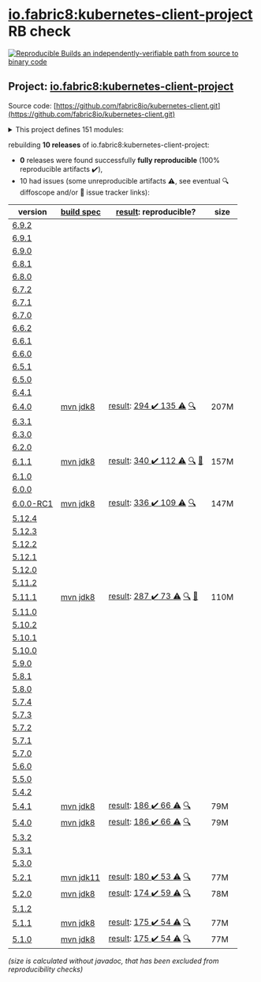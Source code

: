 [io.fabric8:kubernetes-client-project](https://central.sonatype.com/artifact/io.fabric8/kubernetes-client-project/versions) RB check
=======

[![Reproducible Builds](https://reproducible-builds.org/images/logos/rb.svg) an independently-verifiable path from source to binary code](https://reproducible-builds.org/)

## Project: [io.fabric8:kubernetes-client-project](https://central.sonatype.com/artifact/io.fabric8/kubernetes-client-project/versions)

Source code: [https://github.com/fabric8io/kubernetes-client.git](https://github.com/fabric8io/kubernetes-client.git)

<details><summary>This project defines 151 modules:</summary>

* [io.fabric8.kubernetes:karaf](https://central.sonatype.com/artifact/io.fabric8.kubernetes/karaf/6.4.0)
* [io.fabric8.kubernetes:kubernetes-karaf](https://central.sonatype.com/artifact/io.fabric8.kubernetes/kubernetes-karaf/6.4.0)
* [io.fabric8.kubernetes:kubernetes-karaf-itests](https://central.sonatype.com/artifact/io.fabric8.kubernetes/kubernetes-karaf-itests/6.4.0)
* [io.fabric8.kubernetes:platforms](https://central.sonatype.com/artifact/io.fabric8.kubernetes/platforms/6.4.0)
* [io.fabric8:camel-k-client](https://central.sonatype.com/artifact/io.fabric8/camel-k-client/6.4.0)
* [io.fabric8:camel-k-extension-pom](https://central.sonatype.com/artifact/io.fabric8/camel-k-extension-pom/6.4.0)
* [io.fabric8:camel-k-mock](https://central.sonatype.com/artifact/io.fabric8/camel-k-mock/6.4.0)
* [io.fabric8:camel-k-model-v1](https://central.sonatype.com/artifact/io.fabric8/camel-k-model-v1/6.4.0)
* [io.fabric8:camel-k-model-v1alpha1](https://central.sonatype.com/artifact/io.fabric8/camel-k-model-v1alpha1/6.4.0)
* [io.fabric8:camel-k-tests](https://central.sonatype.com/artifact/io.fabric8/camel-k-tests/6.4.0)
* [io.fabric8:certmanager-client](https://central.sonatype.com/artifact/io.fabric8/certmanager-client/6.4.0)
* [io.fabric8:certmanager-examples](https://central.sonatype.com/artifact/io.fabric8/certmanager-examples/6.4.0)
* [io.fabric8:certmanager-extension-pom](https://central.sonatype.com/artifact/io.fabric8/certmanager-extension-pom/6.4.0)
* [io.fabric8:certmanager-model-v1](https://central.sonatype.com/artifact/io.fabric8/certmanager-model-v1/6.4.0)
* [io.fabric8:certmanager-model-v1alpha2](https://central.sonatype.com/artifact/io.fabric8/certmanager-model-v1alpha2/6.4.0)
* [io.fabric8:certmanager-model-v1alpha3](https://central.sonatype.com/artifact/io.fabric8/certmanager-model-v1alpha3/6.4.0)
* [io.fabric8:certmanager-model-v1beta1](https://central.sonatype.com/artifact/io.fabric8/certmanager-model-v1beta1/6.4.0)
* [io.fabric8:certmanager-server-mock](https://central.sonatype.com/artifact/io.fabric8/certmanager-server-mock/6.4.0)
* [io.fabric8:certmanager-tests](https://central.sonatype.com/artifact/io.fabric8/certmanager-tests/6.4.0)
* [io.fabric8:chaosmesh](https://central.sonatype.com/artifact/io.fabric8/chaosmesh/6.4.0)
* [io.fabric8:chaosmesh-client](https://central.sonatype.com/artifact/io.fabric8/chaosmesh-client/6.4.0)
* [io.fabric8:chaosmesh-examples](https://central.sonatype.com/artifact/io.fabric8/chaosmesh-examples/6.4.0)
* [io.fabric8:chaosmesh-model](https://central.sonatype.com/artifact/io.fabric8/chaosmesh-model/6.4.0)
* [io.fabric8:chaosmesh-server-mock](https://central.sonatype.com/artifact/io.fabric8/chaosmesh-server-mock/6.4.0)
* [io.fabric8:chaosmesh-tests](https://central.sonatype.com/artifact/io.fabric8/chaosmesh-tests/6.4.0)
* [io.fabric8:crd-generator](https://central.sonatype.com/artifact/io.fabric8/crd-generator/6.4.0)
* [io.fabric8:crd-generator-api](https://central.sonatype.com/artifact/io.fabric8/crd-generator-api/6.4.0)
* [io.fabric8:crd-generator-apt](https://central.sonatype.com/artifact/io.fabric8/crd-generator-apt/6.4.0)
* [io.fabric8:crd-generator-parent](https://central.sonatype.com/artifact/io.fabric8/crd-generator-parent/6.4.0)
* [io.fabric8:crd-generator-test](https://central.sonatype.com/artifact/io.fabric8/crd-generator-test/6.4.0)
* [io.fabric8:generator-annotations](https://central.sonatype.com/artifact/io.fabric8/generator-annotations/6.4.0)
* [io.fabric8:istio-client](https://central.sonatype.com/artifact/io.fabric8/istio-client/6.4.0)
* [io.fabric8:istio-examples](https://central.sonatype.com/artifact/io.fabric8/istio-examples/6.4.0)
* [io.fabric8:istio-extension-pom](https://central.sonatype.com/artifact/io.fabric8/istio-extension-pom/6.4.0)
* [io.fabric8:istio-model-v1alpha3](https://central.sonatype.com/artifact/io.fabric8/istio-model-v1alpha3/6.4.0)
* [io.fabric8:istio-model-v1beta1](https://central.sonatype.com/artifact/io.fabric8/istio-model-v1beta1/6.4.0)
* [io.fabric8:istio-server-mock](https://central.sonatype.com/artifact/io.fabric8/istio-server-mock/6.4.0)
* [io.fabric8:istio-tests](https://central.sonatype.com/artifact/io.fabric8/istio-tests/6.4.0)
* [io.fabric8:java-generator-cli](https://central.sonatype.com/artifact/io.fabric8/java-generator-cli/6.4.0)
* [io.fabric8:java-generator-core](https://central.sonatype.com/artifact/io.fabric8/java-generator-core/6.4.0)
* [io.fabric8:java-generator-integration-tests](https://central.sonatype.com/artifact/io.fabric8/java-generator-integration-tests/6.4.0)
* [io.fabric8:java-generator-maven-plugin](https://central.sonatype.com/artifact/io.fabric8/java-generator-maven-plugin/6.4.0)
* [io.fabric8:java-generator-parent](https://central.sonatype.com/artifact/io.fabric8/java-generator-parent/6.4.0)
* [io.fabric8:knative-client](https://central.sonatype.com/artifact/io.fabric8/knative-client/6.4.0)
* [io.fabric8:knative-examples](https://central.sonatype.com/artifact/io.fabric8/knative-examples/6.4.0)
* [io.fabric8:knative-extension-pom](https://central.sonatype.com/artifact/io.fabric8/knative-extension-pom/6.4.0)
* [io.fabric8:knative-mock](https://central.sonatype.com/artifact/io.fabric8/knative-mock/6.4.0)
* [io.fabric8:knative-model](https://central.sonatype.com/artifact/io.fabric8/knative-model/6.4.0)
* [io.fabric8:knative-tests](https://central.sonatype.com/artifact/io.fabric8/knative-tests/6.4.0)
* [io.fabric8:kubernetes-client](https://central.sonatype.com/artifact/io.fabric8/kubernetes-client/6.4.0)
* [io.fabric8:kubernetes-client-api](https://central.sonatype.com/artifact/io.fabric8/kubernetes-client-api/6.4.0)
* [io.fabric8:kubernetes-client-project](https://central.sonatype.com/artifact/io.fabric8/kubernetes-client-project/6.4.0)
* [io.fabric8:kubernetes-examples](https://central.sonatype.com/artifact/io.fabric8/kubernetes-examples/6.4.0)
* [io.fabric8:kubernetes-extensions](https://central.sonatype.com/artifact/io.fabric8/kubernetes-extensions/6.4.0)
* [io.fabric8:kubernetes-httpclient-okhttp](https://central.sonatype.com/artifact/io.fabric8/kubernetes-httpclient-okhttp/6.4.0)
* [io.fabric8:kubernetes-httpclient-vertx](https://central.sonatype.com/artifact/io.fabric8/kubernetes-httpclient-vertx/6.4.0)
* [io.fabric8:kubernetes-junit-jupiter](https://central.sonatype.com/artifact/io.fabric8/kubernetes-junit-jupiter/6.4.0)
* [io.fabric8:kubernetes-model](https://central.sonatype.com/artifact/io.fabric8/kubernetes-model/6.4.0)
* [io.fabric8:kubernetes-model-admissionregistration](https://central.sonatype.com/artifact/io.fabric8/kubernetes-model-admissionregistration/6.4.0)
* [io.fabric8:kubernetes-model-apiextensions](https://central.sonatype.com/artifact/io.fabric8/kubernetes-model-apiextensions/6.4.0)
* [io.fabric8:kubernetes-model-apps](https://central.sonatype.com/artifact/io.fabric8/kubernetes-model-apps/6.4.0)
* [io.fabric8:kubernetes-model-autoscaling](https://central.sonatype.com/artifact/io.fabric8/kubernetes-model-autoscaling/6.4.0)
* [io.fabric8:kubernetes-model-batch](https://central.sonatype.com/artifact/io.fabric8/kubernetes-model-batch/6.4.0)
* [io.fabric8:kubernetes-model-certificates](https://central.sonatype.com/artifact/io.fabric8/kubernetes-model-certificates/6.4.0)
* [io.fabric8:kubernetes-model-common](https://central.sonatype.com/artifact/io.fabric8/kubernetes-model-common/6.4.0)
* [io.fabric8:kubernetes-model-coordination](https://central.sonatype.com/artifact/io.fabric8/kubernetes-model-coordination/6.4.0)
* [io.fabric8:kubernetes-model-core](https://central.sonatype.com/artifact/io.fabric8/kubernetes-model-core/6.4.0)
* [io.fabric8:kubernetes-model-discovery](https://central.sonatype.com/artifact/io.fabric8/kubernetes-model-discovery/6.4.0)
* [io.fabric8:kubernetes-model-events](https://central.sonatype.com/artifact/io.fabric8/kubernetes-model-events/6.4.0)
* [io.fabric8:kubernetes-model-extensions](https://central.sonatype.com/artifact/io.fabric8/kubernetes-model-extensions/6.4.0)
* [io.fabric8:kubernetes-model-flowcontrol](https://central.sonatype.com/artifact/io.fabric8/kubernetes-model-flowcontrol/6.4.0)
* [io.fabric8:kubernetes-model-gatewayapi](https://central.sonatype.com/artifact/io.fabric8/kubernetes-model-gatewayapi/6.4.0)
* [io.fabric8:kubernetes-model-generator](https://central.sonatype.com/artifact/io.fabric8/kubernetes-model-generator/6.4.0)
* [io.fabric8:kubernetes-model-jsonschema2pojo](https://central.sonatype.com/artifact/io.fabric8/kubernetes-model-jsonschema2pojo/6.4.0)
* [io.fabric8:kubernetes-model-metrics](https://central.sonatype.com/artifact/io.fabric8/kubernetes-model-metrics/6.4.0)
* [io.fabric8:kubernetes-model-networking](https://central.sonatype.com/artifact/io.fabric8/kubernetes-model-networking/6.4.0)
* [io.fabric8:kubernetes-model-node](https://central.sonatype.com/artifact/io.fabric8/kubernetes-model-node/6.4.0)
* [io.fabric8:kubernetes-model-policy](https://central.sonatype.com/artifact/io.fabric8/kubernetes-model-policy/6.4.0)
* [io.fabric8:kubernetes-model-rbac](https://central.sonatype.com/artifact/io.fabric8/kubernetes-model-rbac/6.4.0)
* [io.fabric8:kubernetes-model-scheduling](https://central.sonatype.com/artifact/io.fabric8/kubernetes-model-scheduling/6.4.0)
* [io.fabric8:kubernetes-model-storageclass](https://central.sonatype.com/artifact/io.fabric8/kubernetes-model-storageclass/6.4.0)
* [io.fabric8:kubernetes-openshift-uberjar](https://central.sonatype.com/artifact/io.fabric8/kubernetes-openshift-uberjar/6.4.0)
* [io.fabric8:kubernetes-server-mock](https://central.sonatype.com/artifact/io.fabric8/kubernetes-server-mock/6.4.0)
* [io.fabric8:kubernetes-test](https://central.sonatype.com/artifact/io.fabric8/kubernetes-test/6.4.0)
* [io.fabric8:model-annotator](https://central.sonatype.com/artifact/io.fabric8/model-annotator/6.4.0)
* [io.fabric8:open-cluster-management](https://central.sonatype.com/artifact/io.fabric8/open-cluster-management/6.4.0)
* [io.fabric8:open-cluster-management-agent-model](https://central.sonatype.com/artifact/io.fabric8/open-cluster-management-agent-model/6.4.0)
* [io.fabric8:open-cluster-management-apps-model](https://central.sonatype.com/artifact/io.fabric8/open-cluster-management-apps-model/6.4.0)
* [io.fabric8:open-cluster-management-client](https://central.sonatype.com/artifact/io.fabric8/open-cluster-management-client/6.4.0)
* [io.fabric8:open-cluster-management-cluster-model](https://central.sonatype.com/artifact/io.fabric8/open-cluster-management-cluster-model/6.4.0)
* [io.fabric8:open-cluster-management-discovery-model](https://central.sonatype.com/artifact/io.fabric8/open-cluster-management-discovery-model/6.4.0)
* [io.fabric8:open-cluster-management-observability-model](https://central.sonatype.com/artifact/io.fabric8/open-cluster-management-observability-model/6.4.0)
* [io.fabric8:open-cluster-management-operator-model](https://central.sonatype.com/artifact/io.fabric8/open-cluster-management-operator-model/6.4.0)
* [io.fabric8:open-cluster-management-placementruleapps-model](https://central.sonatype.com/artifact/io.fabric8/open-cluster-management-placementruleapps-model/6.4.0)
* [io.fabric8:open-cluster-management-policy-model](https://central.sonatype.com/artifact/io.fabric8/open-cluster-management-policy-model/6.4.0)
* [io.fabric8:open-cluster-management-search-model](https://central.sonatype.com/artifact/io.fabric8/open-cluster-management-search-model/6.4.0)
* [io.fabric8:open-cluster-management-server-mock](https://central.sonatype.com/artifact/io.fabric8/open-cluster-management-server-mock/6.4.0)
* [io.fabric8:open-cluster-management-tests](https://central.sonatype.com/artifact/io.fabric8/open-cluster-management-tests/6.4.0)
* [io.fabric8:openclustermanagement-examples](https://central.sonatype.com/artifact/io.fabric8/openclustermanagement-examples/6.4.0)
* [io.fabric8:openshift-client](https://central.sonatype.com/artifact/io.fabric8/openshift-client/6.4.0)
* [io.fabric8:openshift-client-api](https://central.sonatype.com/artifact/io.fabric8/openshift-client-api/6.4.0)
* [io.fabric8:openshift-model](https://central.sonatype.com/artifact/io.fabric8/openshift-model/6.4.0)
* [io.fabric8:openshift-model-clusterautoscaling](https://central.sonatype.com/artifact/io.fabric8/openshift-model-clusterautoscaling/6.4.0)
* [io.fabric8:openshift-model-config](https://central.sonatype.com/artifact/io.fabric8/openshift-model-config/6.4.0)
* [io.fabric8:openshift-model-console](https://central.sonatype.com/artifact/io.fabric8/openshift-model-console/6.4.0)
* [io.fabric8:openshift-model-hive](https://central.sonatype.com/artifact/io.fabric8/openshift-model-hive/6.4.0)
* [io.fabric8:openshift-model-installer](https://central.sonatype.com/artifact/io.fabric8/openshift-model-installer/6.4.0)
* [io.fabric8:openshift-model-machine](https://central.sonatype.com/artifact/io.fabric8/openshift-model-machine/6.4.0)
* [io.fabric8:openshift-model-machineconfig](https://central.sonatype.com/artifact/io.fabric8/openshift-model-machineconfig/6.4.0)
* [io.fabric8:openshift-model-miscellaneous](https://central.sonatype.com/artifact/io.fabric8/openshift-model-miscellaneous/6.4.0)
* [io.fabric8:openshift-model-monitoring](https://central.sonatype.com/artifact/io.fabric8/openshift-model-monitoring/6.4.0)
* [io.fabric8:openshift-model-operator](https://central.sonatype.com/artifact/io.fabric8/openshift-model-operator/6.4.0)
* [io.fabric8:openshift-model-operatorhub](https://central.sonatype.com/artifact/io.fabric8/openshift-model-operatorhub/6.4.0)
* [io.fabric8:openshift-model-storageversionmigrator](https://central.sonatype.com/artifact/io.fabric8/openshift-model-storageversionmigrator/6.4.0)
* [io.fabric8:openshift-model-tuned](https://central.sonatype.com/artifact/io.fabric8/openshift-model-tuned/6.4.0)
* [io.fabric8:openshift-model-whereabouts](https://central.sonatype.com/artifact/io.fabric8/openshift-model-whereabouts/6.4.0)
* [io.fabric8:openshift-server-mock](https://central.sonatype.com/artifact/io.fabric8/openshift-server-mock/6.4.0)
* [io.fabric8:service-catalog](https://central.sonatype.com/artifact/io.fabric8/service-catalog/6.4.0)
* [io.fabric8:service-catalog-examples](https://central.sonatype.com/artifact/io.fabric8/service-catalog-examples/6.4.0)
* [io.fabric8:servicecatalog-client](https://central.sonatype.com/artifact/io.fabric8/servicecatalog-client/6.4.0)
* [io.fabric8:servicecatalog-model](https://central.sonatype.com/artifact/io.fabric8/servicecatalog-model/6.4.0)
* [io.fabric8:servicecatalog-server-mock](https://central.sonatype.com/artifact/io.fabric8/servicecatalog-server-mock/6.4.0)
* [io.fabric8:servicecatalog-tests](https://central.sonatype.com/artifact/io.fabric8/servicecatalog-tests/6.4.0)
* [io.fabric8:tekton-client](https://central.sonatype.com/artifact/io.fabric8/tekton-client/6.4.0)
* [io.fabric8:tekton-examples](https://central.sonatype.com/artifact/io.fabric8/tekton-examples/6.4.0)
* [io.fabric8:tekton-extension-pom](https://central.sonatype.com/artifact/io.fabric8/tekton-extension-pom/6.4.0)
* [io.fabric8:tekton-mock](https://central.sonatype.com/artifact/io.fabric8/tekton-mock/6.4.0)
* [io.fabric8:tekton-model-triggers](https://central.sonatype.com/artifact/io.fabric8/tekton-model-triggers/6.4.0)
* [io.fabric8:tekton-model-triggers-v1alpha1](https://central.sonatype.com/artifact/io.fabric8/tekton-model-triggers-v1alpha1/6.4.0)
* [io.fabric8:tekton-model-triggers-v1beta1](https://central.sonatype.com/artifact/io.fabric8/tekton-model-triggers-v1beta1/6.4.0)
* [io.fabric8:tekton-model-v1alpha1](https://central.sonatype.com/artifact/io.fabric8/tekton-model-v1alpha1/6.4.0)
* [io.fabric8:tekton-model-v1beta1](https://central.sonatype.com/artifact/io.fabric8/tekton-model-v1beta1/6.4.0)
* [io.fabric8:tekton-tests](https://central.sonatype.com/artifact/io.fabric8/tekton-tests/6.4.0)
* [io.fabric8:verticalpodautoscaler-client](https://central.sonatype.com/artifact/io.fabric8/verticalpodautoscaler-client/6.4.0)
* [io.fabric8:verticalpodautoscaler-examples](https://central.sonatype.com/artifact/io.fabric8/verticalpodautoscaler-examples/6.4.0)
* [io.fabric8:verticalpodautoscaler-extension-pom](https://central.sonatype.com/artifact/io.fabric8/verticalpodautoscaler-extension-pom/6.4.0)
* [io.fabric8:verticalpodautoscaler-model-v1](https://central.sonatype.com/artifact/io.fabric8/verticalpodautoscaler-model-v1/6.4.0)
* [io.fabric8:verticalpodautoscaler-server-mock](https://central.sonatype.com/artifact/io.fabric8/verticalpodautoscaler-server-mock/6.4.0)
* [io.fabric8:verticalpodautoscaler-tests](https://central.sonatype.com/artifact/io.fabric8/verticalpodautoscaler-tests/6.4.0)
* [io.fabric8:volcano-client](https://central.sonatype.com/artifact/io.fabric8/volcano-client/6.4.0)
* [io.fabric8:volcano-examples](https://central.sonatype.com/artifact/io.fabric8/volcano-examples/6.4.0)
* [io.fabric8:volcano-extension-pom](https://central.sonatype.com/artifact/io.fabric8/volcano-extension-pom/6.4.0)
* [io.fabric8:volcano-model-v1beta1](https://central.sonatype.com/artifact/io.fabric8/volcano-model-v1beta1/6.4.0)
* [io.fabric8:volcano-server-mock](https://central.sonatype.com/artifact/io.fabric8/volcano-server-mock/6.4.0)
* [io.fabric8:volcano-tests](https://central.sonatype.com/artifact/io.fabric8/volcano-tests/6.4.0)
* [io.fabric8:volumesnapshot](https://central.sonatype.com/artifact/io.fabric8/volumesnapshot/6.4.0)
* [io.fabric8:volumesnapshot-client](https://central.sonatype.com/artifact/io.fabric8/volumesnapshot-client/6.4.0)
* [io.fabric8:volumesnapshot-examples](https://central.sonatype.com/artifact/io.fabric8/volumesnapshot-examples/6.4.0)
* [io.fabric8:volumesnapshot-model](https://central.sonatype.com/artifact/io.fabric8/volumesnapshot-model/6.4.0)
* [io.fabric8:volumesnapshot-server-mock](https://central.sonatype.com/artifact/io.fabric8/volumesnapshot-server-mock/6.4.0)
* [io.fabric8:volumesnapshot-tests](https://central.sonatype.com/artifact/io.fabric8/volumesnapshot-tests/6.4.0)
</details>

rebuilding **10 releases** of io.fabric8:kubernetes-client-project:
- **0** releases were found successfully **fully reproducible** (100% reproducible artifacts :heavy_check_mark:),
- 10 had issues (some unreproducible artifacts :warning:, see eventual :mag: diffoscope and/or :memo: issue tracker links):

| version | [build spec](/BUILDSPEC.md) | [result](https://reproducible-builds.org/docs/jvm/): reproducible? | size |
| -- | --------- | ------ | -- |
| [6.9.2](https://central.sonatype.com/artifact/io.fabric8/kubernetes-client-project/6.9.2/pom) | | | |
| [6.9.1](https://central.sonatype.com/artifact/io.fabric8/kubernetes-client-project/6.9.1/pom) | | | |
| [6.9.0](https://central.sonatype.com/artifact/io.fabric8/kubernetes-client-project/6.9.0/pom) | | | |
| [6.8.1](https://central.sonatype.com/artifact/io.fabric8/kubernetes-client-project/6.8.1/pom) | | | |
| [6.8.0](https://central.sonatype.com/artifact/io.fabric8/kubernetes-client-project/6.8.0/pom) | | | |
| [6.7.2](https://central.sonatype.com/artifact/io.fabric8/kubernetes-client-project/6.7.2/pom) | | | |
| [6.7.1](https://central.sonatype.com/artifact/io.fabric8/kubernetes-client-project/6.7.1/pom) | | | |
| [6.7.0](https://central.sonatype.com/artifact/io.fabric8/kubernetes-client-project/6.7.0/pom) | | | |
| [6.6.2](https://central.sonatype.com/artifact/io.fabric8/kubernetes-client-project/6.6.2/pom) | | | |
| [6.6.1](https://central.sonatype.com/artifact/io.fabric8/kubernetes-client-project/6.6.1/pom) | | | |
| [6.6.0](https://central.sonatype.com/artifact/io.fabric8/kubernetes-client-project/6.6.0/pom) | | | |
| [6.5.1](https://central.sonatype.com/artifact/io.fabric8/kubernetes-client-project/6.5.1/pom) | | | |
| [6.5.0](https://central.sonatype.com/artifact/io.fabric8/kubernetes-client-project/6.5.0/pom) | | | |
| [6.4.1](https://central.sonatype.com/artifact/io.fabric8/kubernetes-client-project/6.4.1/pom) | | | |
| [6.4.0](https://central.sonatype.com/artifact/io.fabric8/kubernetes-client-project/6.4.0/pom) | [mvn jdk8](kubernetes-client-6.4.0.buildspec) | [result](kubernetes-client-project-6.4.0.buildinfo): [294 :heavy_check_mark:  135 :warning:](kubernetes-client-project-6.4.0.buildcompare) [:mag:](kubernetes-client-project-6.4.0.diffoscope) | 207M |
| [6.3.1](https://central.sonatype.com/artifact/io.fabric8/kubernetes-client-project/6.3.1/pom) | | | |
| [6.3.0](https://central.sonatype.com/artifact/io.fabric8/kubernetes-client-project/6.3.0/pom) | | | |
| [6.2.0](https://central.sonatype.com/artifact/io.fabric8/kubernetes-client-project/6.2.0/pom) | | | |
| [6.1.1](https://central.sonatype.com/artifact/io.fabric8/kubernetes-client-project/6.1.1/pom) | [mvn jdk8](kubernetes-client-6.1.1.buildspec) | [result](kubernetes-client-project-6.1.1.buildinfo): [340 :heavy_check_mark:  112 :warning:](kubernetes-client-project-6.1.1.buildcompare) [:mag:](kubernetes-client-project-6.1.1.diffoscope) [:memo:](https://github.com/fabric8io/kubernetes-client/issues/4380) | 157M |
| [6.1.0](https://central.sonatype.com/artifact/io.fabric8/kubernetes-client-project/6.1.0/pom) | | | |
| [6.0.0](https://central.sonatype.com/artifact/io.fabric8/kubernetes-client-project/6.0.0/pom) | | | |
| [6.0.0-RC1](https://central.sonatype.com/artifact/io.fabric8/kubernetes-client-project/6.0.0-RC1/pom) | [mvn jdk8](kubernetes-client-6.0.0-RC1.buildspec) | [result](kubernetes-client-project-6.0.0-RC1.buildinfo): [336 :heavy_check_mark:  109 :warning:](kubernetes-client-project-6.0.0-RC1.buildcompare) [:mag:](kubernetes-client-project-6.0.0-RC1.diffoscope) | 147M |
| [5.12.4](https://central.sonatype.com/artifact/io.fabric8/kubernetes-client-project/5.12.4/pom) | | | |
| [5.12.3](https://central.sonatype.com/artifact/io.fabric8/kubernetes-client-project/5.12.3/pom) | | | |
| [5.12.2](https://central.sonatype.com/artifact/io.fabric8/kubernetes-client-project/5.12.2/pom) | | | |
| [5.12.1](https://central.sonatype.com/artifact/io.fabric8/kubernetes-client-project/5.12.1/pom) | | | |
| [5.12.0](https://central.sonatype.com/artifact/io.fabric8/kubernetes-client-project/5.12.0/pom) | | | |
| [5.11.2](https://central.sonatype.com/artifact/io.fabric8/kubernetes-client-project/5.11.2/pom) | | | |
| [5.11.1](https://central.sonatype.com/artifact/io.fabric8/kubernetes-client-project/5.11.1/pom) | [mvn jdk8](kubernetes-client-5.11.1.buildspec) | [result](kubernetes-client-project-5.11.1.buildinfo): [287 :heavy_check_mark:  73 :warning:](kubernetes-client-project-5.11.1.buildcompare) [:mag:](kubernetes-client-project-5.11.1.diffoscope) [:memo:](https://github.com/fabric8io/kubernetes-client/commit/52d2445f042215d6e89e0514bd43c44ae193ac63) | 110M |
| [5.11.0](https://central.sonatype.com/artifact/io.fabric8/kubernetes-client-project/5.11.0/pom) | | | |
| [5.10.2](https://central.sonatype.com/artifact/io.fabric8/kubernetes-client-project/5.10.2/pom) | | | |
| [5.10.1](https://central.sonatype.com/artifact/io.fabric8/kubernetes-client-project/5.10.1/pom) | | | |
| [5.10.0](https://central.sonatype.com/artifact/io.fabric8/kubernetes-client-project/5.10.0/pom) | | | |
| [5.9.0](https://central.sonatype.com/artifact/io.fabric8/kubernetes-client-project/5.9.0/pom) | | | |
| [5.8.1](https://central.sonatype.com/artifact/io.fabric8/kubernetes-client-project/5.8.1/pom) | | | |
| [5.8.0](https://central.sonatype.com/artifact/io.fabric8/kubernetes-client-project/5.8.0/pom) | | | |
| [5.7.4](https://central.sonatype.com/artifact/io.fabric8/kubernetes-client-project/5.7.4/pom) | | | |
| [5.7.3](https://central.sonatype.com/artifact/io.fabric8/kubernetes-client-project/5.7.3/pom) | | | |
| [5.7.2](https://central.sonatype.com/artifact/io.fabric8/kubernetes-client-project/5.7.2/pom) | | | |
| [5.7.1](https://central.sonatype.com/artifact/io.fabric8/kubernetes-client-project/5.7.1/pom) | | | |
| [5.7.0](https://central.sonatype.com/artifact/io.fabric8/kubernetes-client-project/5.7.0/pom) | | | |
| [5.6.0](https://central.sonatype.com/artifact/io.fabric8/kubernetes-client-project/5.6.0/pom) | | | |
| [5.5.0](https://central.sonatype.com/artifact/io.fabric8/kubernetes-client-project/5.5.0/pom) | | | |
| [5.4.2](https://central.sonatype.com/artifact/io.fabric8/kubernetes-client-project/5.4.2/pom) | | | |
| [5.4.1](https://central.sonatype.com/artifact/io.fabric8/kubernetes-client-project/5.4.1/pom) | [mvn jdk8](kubernetes-client-5.4.1.buildspec) | [result](kubernetes-client-project-5.4.1.buildinfo): [186 :heavy_check_mark:  66 :warning:](kubernetes-client-project-5.4.1.buildcompare) [:mag:](kubernetes-client-project-5.4.1.diffoscope) | 79M |
| [5.4.0](https://central.sonatype.com/artifact/io.fabric8/kubernetes-client-project/5.4.0/pom) | [mvn jdk8](kubernetes-client-5.4.0.buildspec) | [result](kubernetes-client-project-5.4.0.buildinfo): [186 :heavy_check_mark:  66 :warning:](kubernetes-client-project-5.4.0.buildcompare) [:mag:](kubernetes-client-project-5.4.0.diffoscope) | 79M |
| [5.3.2](https://central.sonatype.com/artifact/io.fabric8/kubernetes-client-project/5.3.2/pom) | | | |
| [5.3.1](https://central.sonatype.com/artifact/io.fabric8/kubernetes-client-project/5.3.1/pom) | | | |
| [5.3.0](https://central.sonatype.com/artifact/io.fabric8/kubernetes-client-project/5.3.0/pom) | | | |
| [5.2.1](https://central.sonatype.com/artifact/io.fabric8/kubernetes-client-project/5.2.1/pom) | [mvn jdk11](kubernetes-client-5.2.1.buildspec) | [result](kubernetes-client-project-5.2.1.buildinfo): [180 :heavy_check_mark:  53 :warning:](kubernetes-client-project-5.2.1.buildcompare) [:mag:](https://github.com/jvm-repo-rebuild/reproducible-central/blob/master/content/io/fabric8/kubernetes-client/kubernetes-client-project-5.2.1.diffoscope) | 77M |
| [5.2.0](https://central.sonatype.com/artifact/io.fabric8/kubernetes-client-project/5.2.0/pom) | [mvn jdk8](kubernetes-client-5.2.0.buildspec) | [result](kubernetes-client-project-5.2.0.buildinfo): [174 :heavy_check_mark:  59 :warning:](kubernetes-client-project-5.2.0.buildcompare) [:mag:](https://github.com/jvm-repo-rebuild/reproducible-central/blob/master/content/io/fabric8/kubernetes-client/kubernetes-client-project-5.2.0.diffoscope) | 78M |
| [5.1.2](https://central.sonatype.com/artifact/io.fabric8/kubernetes-client-project/5.1.2/pom) | | | |
| [5.1.1](https://central.sonatype.com/artifact/io.fabric8/kubernetes-client-project/5.1.1/pom) | [mvn jdk8](kubernetes-client-5.1.1.buildspec) | [result](kubernetes-client-project-5.1.1.buildinfo): [175 :heavy_check_mark:  54 :warning:](kubernetes-client-project-5.1.1.buildcompare) [:mag:](https://github.com/jvm-repo-rebuild/reproducible-central/blob/master/content/io/fabric8/kubernetes-client/kubernetes-client-project-5.1.1.diffoscope) | 77M |
| [5.1.0](https://central.sonatype.com/artifact/io.fabric8/kubernetes-client-project/5.1.0/pom) | [mvn jdk8](kubernetes-client-5.1.0.buildspec) | [result](kubernetes-client-project-5.1.0.buildinfo): [175 :heavy_check_mark:  54 :warning:](kubernetes-client-project-5.1.0.buildcompare) [:mag:](https://github.com/jvm-repo-rebuild/reproducible-central/blob/master/content/io/fabric8/kubernetes-client/kubernetes-client-project-5.1.0.diffoscope) | 77M |

<i>(size is calculated without javadoc, that has been excluded from reproducibility checks)</i>

